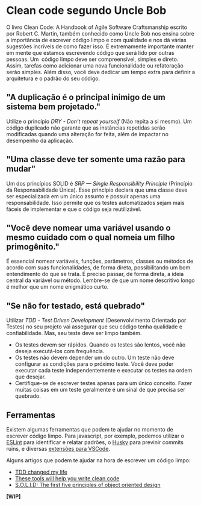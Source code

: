 # Clean code segundo Uncle Bob

O livro Clean Code: A Handbook of Agile Software Craftsmanship escrito por Robert C. Martin, também conhecido como Uncle Bob nos ensina sobre a importância de escrever código limpo e com qualidade e nos dá várias sugestões incríveis de como fazer isso. 
É extremamente importante manter em mente que estamos escrevendo código que será lido por outras pessoas. Um  código limpo deve ser compreensível, simples e direto. Assim, tarefas como adicionar uma nova funcionalidade ou refatoração serão simples.
Além disso, você deve dedicar um tempo extra para definir a arquitetura e o padrão do seu código.

## "A duplicação é o principal inimigo de um sistema bem projetado."

Utilize o princípio *DRY - Don’t repeat yourself* (Não repita a si mesmo). 
Um código duplicado não garante que as instâncias repetidas serão modificadas quando uma alteração for feita, além de impactar no desempenho da aplicação.

## "Uma classe deve ter somente uma razão para mudar"

Um dos princípios SOLID é *SRP — Single Responsibility Principle* (Princípio da Responsabilidade Única).
Esse princípio declara que uma classe deve ser especializada em um único assunto e possuir apenas uma responsabilidade. 
Isso permite que os testes automatizados sejam mais fáceis de implementar e que o código seja reutilizável. 

## "Você deve nomear uma variável usando o mesmo cuidado com o qual nomeia um filho primogênito."

É essencial nomear variáveis, funções, parâmetros, classes ou métodos de acordo com suas funcionalidades, de forma direta, possibilitando um bom entendimento do que se trata.
É preciso passar, de forma direta, a ideia central da variável ou método. Lembre-se de que um nome descritivo longo é melhor que um nome enigmático curto.

## "Se não for testado, está quebrado"

Utilizar *TDD - Test Driven Development* (Desenvolvimento Orientado por Testes) no seu projeto vai assegurar que seu código tenha qualidade e confiabilidade. Mas, seu teste deve ser limpo também.
- Os testes devem ser rápidos. Quando os testes são lentos, você não deseja executá-los com frequência. 
- Os testes não devem depender um do outro. Um teste não deve configurar as condições para o próximo teste. Você deve poder executar cada teste independentemente e executar os testes na ordem que desejar.
- Certifique-se de escrever testes apenas para um único conceito. Fazer muitas coisas em um teste geralmente é um sinal de que precisa ser quebrado.

## Ferramentas

Existem algumas ferramentas que podem te ajudar no momento de escrever código limpo. Para javascript, por exemplo, podemos utilizar o [ESLint](https://eslint.org/) para identificar e relatar padrões, o [Husky](https://www.npmjs.com/package/husky) para previnir commits ruins, e diversas [extensões para VSCode](https://marketplace.visualstudio.com/VSCode). 

Alguns artigos que podem te ajudar na hora de escrever um código limpo:

- [TDD changed my life](https://medium.com/javascript-scene/tdd-changed-my-life-5af0ce099f80)
- [These tools will help you write clean code](https://medium.com/free-code-camp/these-tools-will-help-you-write-clean-code-da4b5401f68e)
- [S.O.L.I.D: The first five principles of object oriented design](https://www.digitalocean.com/community/conceptual_articles/s-o-l-i-d-the-first-five-principles-of-object-oriented-design)

**[WIP]**
